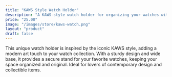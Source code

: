 ```yaml
---
title: "KAWS Style Watch Holder"
description: "A KAWS-style watch holder for organizing your watches with an artistic touch."
price: "25.00"
image: "/images/store/kaws-watch.png"
layout: "product"
draft: false
---
```

This unique watch holder is inspired by the iconic KAWS style, adding a modern art touch to your watch collection. With a sturdy design and wide base, it provides a secure stand for your favorite watches, keeping your space organized and original. Ideal for lovers of contemporary design and collectible items.
